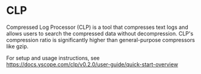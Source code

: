 # CLP

Compressed Log Processor (CLP) is a tool that compresses text logs and allows users to search the
compressed data without decompression. CLP's compression ratio is significantly higher than
general-purpose compressors like gzip.

For setup and usage instructions, see
https://docs.yscope.com/clp/v0.2.0/user-guide/quick-start-overview
